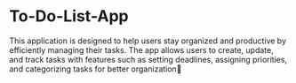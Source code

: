 # To-Do-List-App
This application is designed to help users stay organized and productive by efficiently managing their tasks. The app allows users to create, update, and track tasks with features such as setting deadlines, assigning priorities, and categorizing tasks for better organization🚀
